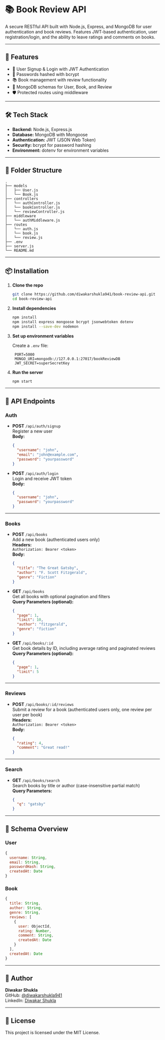 
# 📚 Book Review API

A secure RESTful API built with Node.js, Express, and MongoDB for user authentication and book reviews. Features JWT-based authentication, user registration/login, and the ability to leave ratings and comments on books.

---

## 🚀 Features

- 🔐 User Signup & Login with JWT Authentication
- 🧂 Passwords hashed with bcrypt
- 📚 Book management with review functionality
- 🧾 MongoDB schemas for User, Book, and Review
- 🛡️ Protected routes using middleware

---

## 🛠️ Tech Stack

- **Backend:** Node.js, Express.js
- **Database:** MongoDB with Mongoose
- **Authentication:** JWT (JSON Web Token)
- **Security:** bcrypt for password hashing
- **Environment:** dotenv for environment variables

---

## 📁 Folder Structure

```
.
├── models
│   ├── User.js
│   └── Book.js
├── controllers
│   └── authController.js
│   └── bookController.js
│   └── reviewController.js
├── middleware
│   └── authMiddleware.js
├── routes
│   └── auth.js
│   └── book.js
│   └── review.js
├── .env
├── server.js
└── README.md
```

---

## 📦 Installation

1. **Clone the repo**
   ```bash
   git clone https://github.com/diwakarshukla941/book-review-api.git
   cd book-review-api
   ```

2. **Install dependencies**
   ```bash
   npm install
   npm install express mongoose bcrypt jsonwebtoken dotenv
   npm install --save-dev nodemon
   ```

3. **Set up environment variables**

   Create a `.env` file:

   ```env
    PORT=5000
    MONGO_URI=mongodb://127.0.0.1:27017/bookReviewDB
    JWT_SECRET=superSecretKey

   ```

4. **Run the server**
   ```bash
   npm start
   ```

---

## 🔑 API Endpoints

### Auth

- **POST** `/api/auth/signup`  
  Register a new user  
  **Body:**  
  ```json
  {
    "username": "john",
    "email": "john@example.com",
    "password": "yourpassword"
  }
  ```

- **POST** `/api/auth/login`  
  Login and receive JWT token  
  **Body:**  
  ```json
  {
    "username": "john",
    "password": "yourpassword"
  }
  ```

---

### Books

- **POST** `/api/books`  
  Add a new book (authenticated users only)  
  **Headers:**  
  `Authorization: Bearer <token>`  
  **Body:**  
  ```json
  {
    "title": "The Great Gatsby",
    "author": "F. Scott Fitzgerald",
    "genre": "Fiction"
  }
  ```

- **GET** `/api/books`  
  Get all books with optional pagination and filters  
  **Query Parameters (optional):**  
  ```json
  {
    "page": 1,
    "limit": 10,
    "author": "fitzgerald",
    "genre": "fiction"
  }
  ```

- **GET** `/api/books/:id`  
  Get book details by ID, including average rating and paginated reviews  
  **Query Parameters (optional):**  
  ```json
  {
    "page": 1,
    "limit": 5
  }
  ```

---

### Reviews

- **POST** `/api/books/:id/reviews`  
  Submit a review for a book (authenticated users only, one review per user per book)  
  **Headers:**  
  `Authorization: Bearer <token>`  
  **Body:**  
  ```json
  {
    "rating": 4,
    "comment": "Great read!"
  }
  ```

---

### Search

- **GET** `/api/books/search`  
  Search books by title or author (case-insensitive partial match)  
  **Query Parameters:**  
  ```json
  {
    "q": "gatsby"
  }
  ```

---


## 📝 Schema Overview

### User

```js
{
  username: String,
  email: String,
  passwordHash: String,
  createdAt: Date
}
```

### Book

```js
{
  title: String,
  author: String,
  genre: String,
  reviews: [
    {
      user: ObjectId,
      rating: Number,
      comment: String,
      createdAt: Date
    }
  ],
  createdAt: Date
}
```

---

## 👤 Author

**Diwakar Shukla**  
GitHub: [@diwakarshukla941](https://github.com/diwakarshukla941)  
LinkedIn: [Diwakar Shukla](https://www.linkedin.com/in/diwakar-shukla-252a4a19b/)

---

## 📃 License

This project is licensed under the MIT License.
